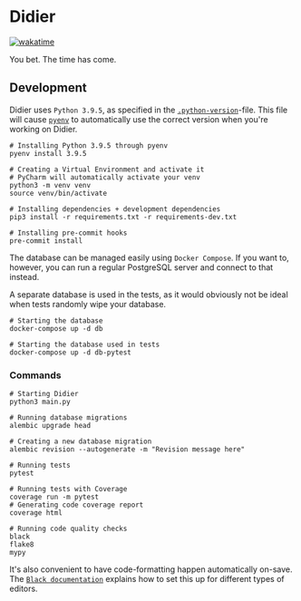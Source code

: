 # Didier

[![wakatime](https://wakatime.com/badge/user/3543d4ec-ec93-4b43-abd6-2bc2e310f3c4/project/100156e4-2fb5-40b4-b808-e47ef687905c.svg)](https://wakatime.com/badge/user/3543d4ec-ec93-4b43-abd6-2bc2e310f3c4/project/100156e4-2fb5-40b4-b808-e47ef687905c)

You bet. The time has come.

## Development

Didier uses `Python 3.9.5`, as specified in the [`.python-version`](.python-version)-file. This file will cause [`pyenv`](https://github.com/pyenv/pyenv) to automatically use the correct version when you're working on Didier.

```shell
# Installing Python 3.9.5 through pyenv
pyenv install 3.9.5

# Creating a Virtual Environment and activate it
# PyCharm will automatically activate your venv
python3 -m venv venv
source venv/bin/activate

# Installing dependencies + development dependencies
pip3 install -r requirements.txt -r requirements-dev.txt

# Installing pre-commit hooks
pre-commit install
```

The database can be managed easily using `Docker Compose`. If you want to, however, you can run a regular PostgreSQL server and connect to that instead.

A separate database is used in the tests, as it would obviously not be ideal when tests randomly wipe your database.

```shell
# Starting the database
docker-compose up -d db

# Starting the database used in tests
docker-compose up -d db-pytest
```

### Commands

```shell
# Starting Didier
python3 main.py

# Running database migrations
alembic upgrade head

# Creating a new database migration
alembic revision --autogenerate -m "Revision message here"

# Running tests
pytest

# Running tests with Coverage
coverage run -m pytest
# Generating code coverage report
coverage html

# Running code quality checks
black
flake8
mypy
```

It's also convenient to have code-formatting happen automatically on-save. The [`Black documentation`](https://black.readthedocs.io/en/stable/integrations/editors.html) explains how to set this up for different types of editors.
